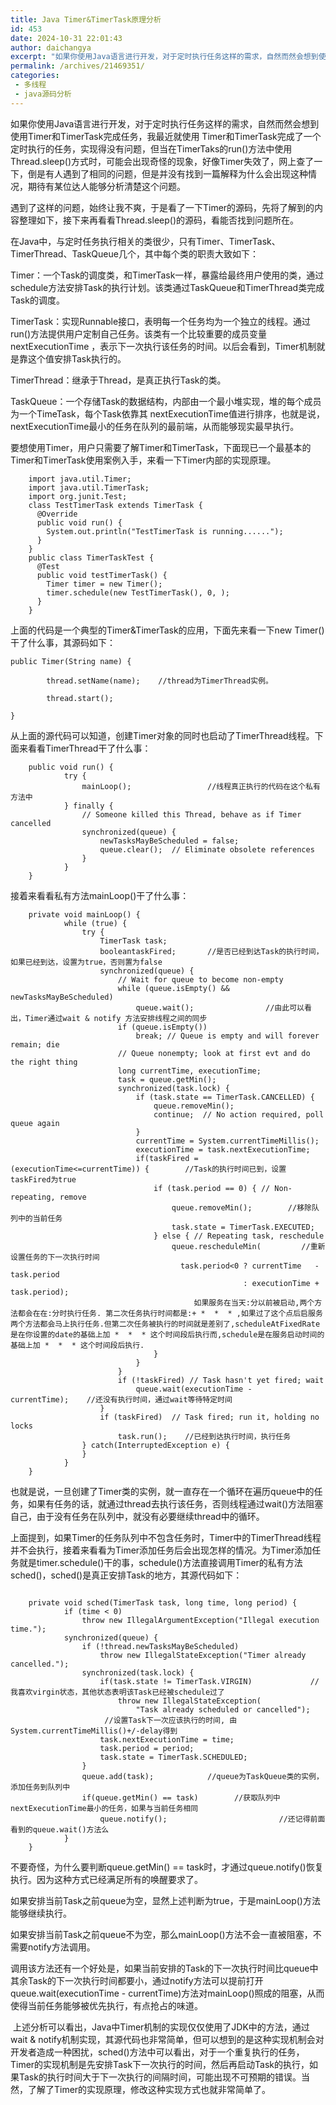 ```yaml
---
title: Java Timer&TimerTask原理分析
id: 453
date: 2024-10-31 22:01:43
author: daichangya
excerpt: "如果你使用Java语言进行开发，对于定时执行任务这样的需求，自然而然会想到使用Timer和TimerTask完成任务，我最近就使用 Timer和TimerTask完成了一个定时执行的任务，实现得没有问题，但当在TimerTaks的run()方法中使用 Thread.sleep()方式时，可能会出现奇怪的现象，好像Timer失效了，网上查了一下，倒是有人遇到了相同的问题，但是并没有找到一篇解释为什么"
permalink: /archives/21469351/
categories:
 - 多线程
 - java源码分析
---
```


如果你使用Java语言进行开发，对于定时执行任务这样的需求，自然而然会想到使用Timer和TimerTask完成任务，我最近就使用 Timer和TimerTask完成了一个定时执行的任务，实现得没有问题，但当在TimerTaks的run()方法中使用 Thread.sleep()方式时，可能会出现奇怪的现象，好像Timer失效了，网上查了一下，倒是有人遇到了相同的问题，但是并没有找到一篇解释为什么会出现这种情况，期待有某位达人能够分析清楚这个问题。



遇到了这样的问题，始终让我不爽，于是看了一下Timer的源码，先将了解到的内容整理如下，接下来再看看Thread.sleep()的源码，看能否找到问题所在。



在Java中，与定时任务执行相关的类很少，只有Timer、TimerTask、TimerThread、TaskQueue几个，其中每个类的职责大致如下：

Timer：一个Task的调度类，和TimerTask一样，暴露给最终用户使用的类，通过schedule方法安排Task的执行计划。该类通过TaskQueue和TimerThread类完成Task的调度。

TimerTask：实现Runnable接口，表明每一个任务均为一个独立的线程。通过run()方法提供用户定制自己任务。该类有一个比较重要的成员变量nextExecutionTime ，表示下一次执行该任务的时间。以后会看到，Timer机制就是靠这个值安排Task执行的。

TimerThread：继承于Thread，是真正执行Task的类。

TaskQueue：一个存储Task的数据结构，内部由一个最小堆实现，堆的每个成员为一个TimeTask，每个Task依靠其 nextExecutionTime值进行排序，也就是说，nextExecutionTime最小的任务在队列的最前端，从而能够现实最早执行。



要想使用Timer，用户只需要了解Timer和TimerTask，下面现已一个最基本的Timer和TimerTask使用案例入手，来看一下Timer内部的实现原理。
```
	import java.util.Timer;
	import java.util.TimerTask;
	import org.junit.Test;
	class TestTimerTask extends TimerTask {
	  @Override
	  public void run() {
	    System.out.println("TestTimerTask is running......");
	  }
	}
	public class TimerTaskTest {
	  @Test
	  public void testTimerTask() {
	    Timer timer = new Timer();
	    timer.schedule(new TestTimerTask(), 0, );
	  }
	}
```


上面的代码是一个典型的Timer&TimerTask的应用，下面先来看一下new Timer()干了什么事，其源码如下：
```
public Timer(String name) {

        thread.setName(name);    //thread为TimerThread实例。

        thread.start();

}
```
从上面的源代码可以知道，创建Timer对象的同时也启动了TimerThread线程。下面来看看TimerThread干了什么事：

```
	public void run() {
	        try {
	            mainLoop();                 //线程真正执行的代码在这个私有方法中
	        } finally {
	            // Someone killed this Thread, behave as if Timer cancelled
	            synchronized(queue) {
	                newTasksMayBeScheduled = false;
	                queue.clear();  // Eliminate obsolete references
	            }
	        }
	}
```

接着来看看私有方法mainLoop()干了什么事：


```
	private void mainLoop() {
	        while (true) {
	            try {
	                TimerTask task;
	                booleantaskFired;       //是否已经到达Task的执行时间，如果已经到达，设置为true，否则置为false
	                synchronized(queue) {
	                    // Wait for queue to become non-empty
	                    while (queue.isEmpty() && newTasksMayBeScheduled)
	                        queue.wait();                //由此可以看出，Timer通过wait & notify 方法安排线程之间的同步
	                    if (queue.isEmpty())
	                        break; // Queue is empty and will forever remain; die
	                    // Queue nonempty; look at first evt and do the right thing
	                    long currentTime, executionTime;
	                    task = queue.getMin();
	                    synchronized(task.lock) {
	                        if (task.state == TimerTask.CANCELLED) {
	                            queue.removeMin();
	                            continue;  // No action required, poll queue again
	                        }
	                        currentTime = System.currentTimeMillis();
	                        executionTime = task.nextExecutionTime;
	                        if(taskFired = (executionTime<=currentTime)) {        //Task的执行时间已到，设置taskFired为true
	                            if (task.period == 0) { // Non-repeating, remove
	                                queue.removeMin();        //移除队列中的当前任务
	                                task.state = TimerTask.EXECUTED;
	                            } else { // Repeating task, reschedule
	                                queue.rescheduleMin(         //重新设置任务的下一次执行时间
	                                  task.period<0 ? currentTime   - task.period
	                                                : executionTime + task.period);
                                         如果服务在当天:分以前被启动,两个方法都会在在:分时执行任务. 第二次任务执行时间都是:+ *  *  * ,如果过了这个点后启服务两个方法都会马上执行任务.但第二次任务被执行的时间就是差别了,scheduleAtFixedRate是在你设置的date的基础上加 *  *  * 这个时间段后执行而,schedule是在服务启动时间的基础上加 *  *  * 这个时间段后执行. 
	                            }
	                        }
	                    }
	                    if (!taskFired) // Task hasn't yet fired; wait
	                        queue.wait(executionTime - currentTime);    //还没有执行时间，通过wait等待特定时间
	                }
	                if (taskFired)  // Task fired; run it, holding no locks
	                    task.run();    //已经到达执行时间，执行任务
	            } catch(InterruptedException e) {
	            }
	        }
	}

```
也就是说，一旦创建了Timer类的实例，就一直存在一个循环在遍历queue中的任务，如果有任务的话，就通过thread去执行该任务，否则线程通过wait()方法阻塞自己，由于没有任务在队列中，就没有必要继续thread中的循环。



上面提到，如果Timer的任务队列中不包含任务时，Timer中的TimerThread线程并不会执行，接着来看看为Timer添加任务后会出现怎样的情况。为Timer添加任务就是timer.schedule()干的事，schedule()方法直接调用Timer的私有方法 sched()，sched()是真正安排Task的地方，其源代码如下：

```

	private void sched(TimerTask task, long time, long period) {
	        if (time < 0)
	            throw new IllegalArgumentException("Illegal execution time.");
	        synchronized(queue) {
	            if (!thread.newTasksMayBeScheduled)
	                throw new IllegalStateException("Timer already cancelled.");
	            synchronized(task.lock) {
	                if(task.state != TimerTask.VIRGIN)             //我喜欢virgin状态，其他状态表明该Task已经被schedule过了
	                    throw new IllegalStateException(
	                        "Task already scheduled or cancelled");
	                 //设置Task下一次应该执行的时间, 由System.currentTimeMillis()+/-delay得到
	                task.nextExecutionTime = time;              
	                task.period = period;
	                task.state = TimerTask.SCHEDULED;
	            }
	            queue.add(task);            //queue为TaskQueue类的实例，添加任务到队列中
	            if(queue.getMin() == task)        //获取队列中nextExecutionTime最小的任务，如果与当前任务相同
	                queue.notify();                         //还记得前面看到的queue.wait()方法么
	        }
	}
```

不要奇怪，为什么要判断queue.getMin() == task时，才通过queue.notify()恢复执行。因为这种方式已经满足所有的唤醒要求了。

如果安排当前Task之前queue为空，显然上述判断为true，于是mainLoop()方法能够继续执行。

如果安排当前Task之前queue不为空，那么mainLoop()方法不会一直被阻塞，不需要notify方法调用。

调用该方法还有一个好处是，如果当前安排的Task的下一次执行时间比queue中其余Task的下一次执行时间都要小，通过notify方法可以提前打开queue.wait(executionTime - currentTime)方法对mainLoop()照成的阻塞，从而使得当前任务能够被优先执行，有点抢占的味道。



 上述分析可以看出，Java中Timer机制的实现仅仅使用了JDK中的方法，通过wait & notify机制实现，其源代码也非常简单，但可以想到的是这种实现机制会对开发者造成一种困扰，sched()方法中可以看出，对于一个重复执行的任务，Timer的实现机制是先安排Task下一次执行的时间，然后再启动Task的执行，如果Task的执行时间大于下一次执行的间隔时间，可能出现不可预期的错误。当然，了解了Timer的实现原理，修改这种实现方式也就非常简单了。